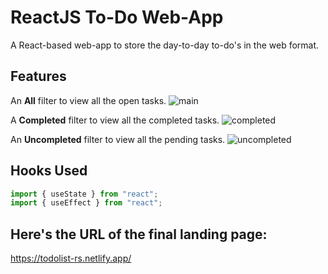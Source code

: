 # ReactJS To-Do Web-App

A React-based web-app to store the day-to-day to-do's in the web format. 

## Features

An **All** filter to view all the open tasks. 
![main](https://user-images.githubusercontent.com/82762243/156411446-df4203b4-62a5-43ec-9958-5bdf0451d7ce.png)

A **Completed** filter to view all the completed tasks. 
![completed](https://user-images.githubusercontent.com/82762243/156411443-3d592a4b-6055-4fa4-8cb0-b0cb7a2204d5.png)

An **Uncompleted** filter to view all the pending tasks.
![uncompleted](https://user-images.githubusercontent.com/82762243/156411412-4c456f6c-37e8-404d-8671-70e7b63c32a5.png)

## Hooks Used

```python
import { useState } from "react";
import { useEffect } from "react";
```

## Here's the URL of the final landing page: 
https://todolist-rs.netlify.app/




